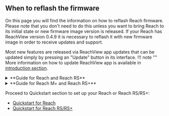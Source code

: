 ## When to reflash the firmware

On this page you will find the information on how to reflash Reach firmware.
Please note that you don't need to do this unless you want to bring Reach to its initial state or new firmware image version is released. If your Reach has ReachView version 0.4.9 it is necessary to reflash it with new firmware image in order to receive updates and support.

Most new features are released via ReachView app updates that can be updated simply by pressing an "Update" button in its interface.
!!! note ""
    More information on how to update ReachView app is available in [introduction section](/common/reachview/#updating).

<details close>
<summary>**Guide for Reach and Reach RS**</summary>

## Emlid Reach RTK firmware download

You can get the latest version here:

[**Reach Image v2.9  ↓**](https://files.emlid.com/images/ReachImage_v2.9.zip), [(md5)](https://files.emlid.com/images/reachview-MD5SUMS)


## Flashing process

#### Windows

Before flashing:

* Install [Intel Edison driver](http://files.emlid.com/firmware-reflashing-tool/IntelEdisonDriverSetup1.2.1.exe)
* Unzip downloaded image
* Download copy of [dfu-util.exe](https://files.emlid.com/images/dfu-util/dfu-util.exe) and [libusb-1.0.dll](https://files.emlid.com/images/dfu-util/libusb-1.0.dll)
* Place these files in the same folder as the image files
* Unplug Reach if it's plugged in

To flash:

1. Navigate to the image directory
2. Run `flashall.bat`
3. Plug Reach in
4. Monitor progress in the terminal window
5. Proceed to "After flashing"

#### Mac OS X

Before flashing:

* Unzip downloaded image
* Install **[homebrew](http://brew.sh)**
* Install dependencies with `brew install dfu-util coreutils gnu-getopt`
* Unplug Reach if it's plugged in

To flash:

1. `cd` into the image directory
2. Run `sudo ./flashall.sh`
3. Plug Reach in
4. Monitor progress in the terminal window
5. Proceed to "After flashing"

#### Linux

Before flashing:

* Unzip downloaded image
* Unplug Reach if it's plugged in

To flash:

1. `cd` into the image directory
2. Run `sudo ./flashall.sh`
3. Plug Reach in
4. Monitor progress in the terminal window
5. Proceed to "After flashing"


## After flashing

After the initial process is done, Reach will reboot. **Do not unplug it until it reboots and goes through the initial setup process completely**.

</details>

<details close>
<summary>**Guide for Reach M+ and Reach RS+**</summary>

## Emlid Reach M+ and Reach RS+ firmware download

You can get the latest version here:

[**Reach Image v1.10  ↓**](https://files.emlid.com/images/reach-plus-v1.10.zip), [(md5)](http://files.emlid.com/images/reach-plus-MD5SUMS)

## Flashing process

!!! note "" 
	In the meantime, please use Windows operating system to reflash your Reach M+ or Reach RS+ device. Reflashing tools for Mac OS X and Linux are coming soon.

Get GUI flashing tool for Windows: [RS-plus-flasher](https://files.emlid.com/rs-plus-flasher/rs-plus-flasher.zip).

#### Flashing Reach M+ and Reach RS+

Before the first launch of flasher you need to install USB driver using Zadig tool. You can find Zadig.exe file in GUI flashing tool zip-folder. Reach should be connected in Flashing mode.

!!! attention ""
	To enable Flashing mode press and hold the power button and then plug the USB into PC. All three LEDs should blink several times simultaneously, and then start blinking one after another. <br> <p style="text-align:center" ><img src="../img/reachview/firmware-reflashing/flashing-mode.gif" style="width: 400px;" /></p>

After connecting Reach in Flashing mode run Zadig.exe and wait for '1 device found' message in bottom left corner. Then press '**install driver**' button.

<p style="text-align:center" ><img src="../img/reachview/firmware-reflashing/zadig-tool.PNG"/></p>

!!! note ""
	Tick the "Edit" checkbox on the right hand side and enter any USB device name you like. Later it will help to distinguish your device from other USB entries in the Device Manager.

To flash:

* Unzip downloaded image and reflashing tools
* Run reachplus_flasher.exe as an administrator
* Connect Reach in Flash mode to PC and wait until eMMC is initialized
* In the "**Image File**" field select Reach image
* Check disk letter in "**Device**" field to ensure you are flashing Reach, not another device

<p style="text-align:center" ><img src="../img/reachview/firmware-reflashing/reachplus-flasher.PNG"/></p>

* Hit **Start**. It will initiate reflashing process
* Proceed to "After flashing"

## After flashing

If flashing has been completed successfully you will see 'Flashing complete' message. The device will reboot. You may disconnect your Reach M+ or RS+ at this point.

The LEDs are off while device is rebooting. They will glow up approximately in 1 minute.

</details>

Proceed to Quickstart section to set up your Reach or Reach RS/RS+:

* [Quickstart for Reach](https://docs.emlid.com/reach/quickstart/)
* [Quickstart for Reach RS/RS+](https://docs.emlid.com/reachrs/quickstart/)

